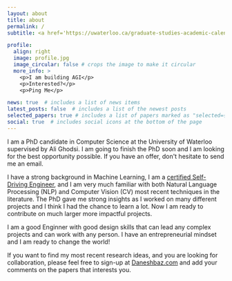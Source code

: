 ```yaml
---
layout: about
title: about
permalink: /
subtitle: <a href='https://uwaterloo.ca/graduate-studies-academic-calendar/mathematics/david-r-cheriton-school-computer-science/doctor-philosophy-phd-computer-science-internship'>PhD @ University of Waterloo</a> and MBET @ Conrad School 

profile:
  align: right
  image: profile.jpg
  image_circular: false # crops the image to make it circular
  more_info: >
    <p>I am building AGI</p>
    <p>Interested?</p>
    <p>Ping Me</p>

news: true  # includes a list of news items
latest_posts: false  # includes a list of the newest posts
selected_papers: true # includes a list of papers marked as "selected={true}"
social: true  # includes social icons at the bottom of the page
---
```


I am a PhD candidate in Computer Science at the University of Waterloo supervised by Ali Ghodsi. I am going to finish the PhD soon and I am looking for the best opportunity possible. If you have an offer, don't hesitate to send me an email.

I have a strong background in Machine Learning, I am a <a href="https://confirm.udacity.com/ZDYXCK2J">certified Self-Driving Engineer</a>, and I am very much familiar with both Natural Language Processing (NLP) and Computer Vision (CV) most recent techniques in the literature. The PhD gave me strong insights as I worked on many different projects and I think I had the chance to learn a lot. Now I am ready to contribute on much larger more impactful projects.

I am a good Enginner with good design skills that can lead any complex projects and can work with any person. I have an entrepreneurial mindset and I am ready to change the world!

If you want to find my most recent research ideas, and you are looking for collaboration, please feel free to sign-up at <a href="https://daneshbaz.com">Daneshbaz.com</a> and add your comments on the papers that interests you.